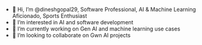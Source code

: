 - 👋 Hi, I’m @dineshgopal29, Software Professional, AI & Machine Learning Aficionado, Sports Enthusiast
- 👀 I’m interested in AI and software development
- 🌱 I’m currently working on Gen AI and machine learning use cases
- 💞️ I’m looking to collaborate on Gwn AI projects


<!---
dineshgopal29/dineshgopal29 is a ✨ special ✨ repository because its `README.md` (this file) appears on your GitHub profile.
You can click the Preview link to take a look at your changes.
--->
